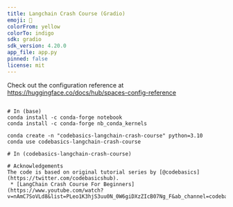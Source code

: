 ```yaml
---
title: Langchain Crash Course (Gradio)
emoji: 🔗
colorFrom: yellow
colorTo: indigo
sdk: gradio
sdk_version: 4.20.0
app_file: app.py
pinned: false
license: mit
---
```


Check out the configuration reference at https://huggingface.co/docs/hub/spaces-config-reference

```

# In (base)
conda install -c conda-forge notebook
conda install -c conda-forge nb_conda_kernels

conda create -n "codebasics-langchain-crash-course" python=3.10
conda use codebasics-langchain-crash-course

# In (codebasics-langchain-crash-course)

# Acknowledgements
The code is based on original tutorial series by [@codebasics](https://twitter.com/codebasicshub).
 * [LangChain Crash Course For Beginners](https://www.youtube.com/watch?v=nAmC7SoVLd8&list=PLeo1K3hjS3uu0N_0W6giDXzZIcB07Ng_F&ab_channel=codebasics)


```
